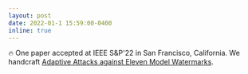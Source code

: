 ```yaml
---
layout: post
date: 2022-01-1 15:59:00-0400
inline: true
---
```


:fire: One paper accepted at IEEE S&P'22 in San Francisco, California. We handcraft [Adaptive Attacks 
against Eleven Model Watermarks](https://ieeexplore.ieee.org/abstract/document/9833693). 